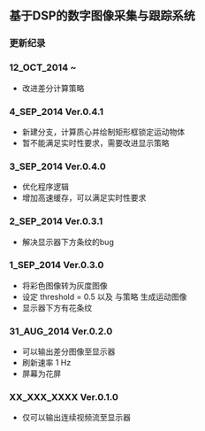 ## 基于DSP的数字图像采集与跟踪系统

### 更新纪录

### 12_OCT_2014 ~

 - 改进差分计算策略

### 4_SEP_2014 Ver.0.4.1

 - 新建分支，计算质心并绘制矩形框锁定运动物体
 - 暂不能满足实时性要求，需要改进显示策略

### 3_SEP_2014 Ver.0.4.0

 - 优化程序逻辑
 - 增加高速缓存，可以满足实时性要求

### 2_SEP_2014 Ver.0.3.1

 - 解决显示器下方条纹的bug

### 1_SEP_2014 Ver.0.3.0

 - 将彩色图像转为灰度图像
 - 设定 threshold = 0.5 以及 与策略 生成运动图像
 - 显示器下方有花条纹

### 31_AUG_2014 Ver.0.2.0

 - 可以输出差分图像至显示器
 - 刷新速率 1 Hz
 - 屏幕为花屏

### XX_XXX_XXXX Ver.0.1.0

 - 仅可以输出连续视频流至显示器
